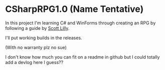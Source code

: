 # CSharpRPG1.0 (Name Tentative)
In this project I'm learning C# and WinForms through creating an RPG by following a guide by [Scott Lilly](https://scottlilly.com/learn-c-by-building-a-simple-rpg-index/).

I'll put working builds in the releases.

(With no warranty plz no sue)

I don't know how much you can fit on a readme in github but I could totally add a devlog here I guess?? 
